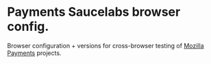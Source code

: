# Payments Saucelabs browser config.

Browser configuration + versions for cross-browser testing of
[Mozilla Payments](https://github.com/mozilla/payments) projects.

